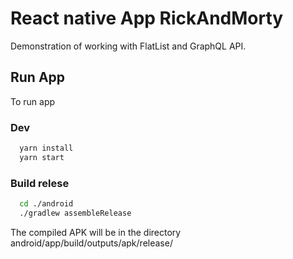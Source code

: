 # React native App RickAndMorty

Demonstration of working with FlatList and GraphQL API.

## Run App

To run app

### Dev

```bash
  yarn install
  yarn start
```

### Build relese

```bash
  cd ./android
  ./gradlew assembleRelease
```

The compiled APK will be in the directory android/app/build/outputs/apk/release/
